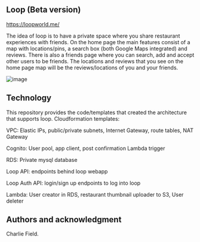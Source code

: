 ## Loop (Beta version)
https://loopworld.me/

The idea of loop is to have a private space where you share restaurant experiences with friends. On the home page the main features consist of a map with locations/pins, a search box (both Google Maps integrated) and reviews. There is also a friends page where you can search, add and accept other users to be friends. The locations and reviews that you see on the home page map will be the reviews/locations of you and your friends.


![image](https://github.com/user-attachments/assets/50e7bd5b-9f7c-4cfb-83c5-4678f9690925)

## Technology
This repository provides the code/templates that created the architecture that supports loop.
Cloudformation templates:

VPC: Elastic IPs, public/private subnets, Internet Gateway, route tables, NAT Gateway

Cognito: User pool, app client, post confirmation Lambda trigger

RDS: Private mysql database

Loop API: endpoints behind loop webapp

Loop Auth API: login/sign up endpoints to log into loop

Lambda: User creator in RDS, restaurant thumbnail uploader to S3, User deleter


## Authors and acknowledgment
Charlie Field.
